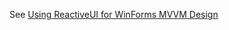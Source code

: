 See [Using ReactiveUI for WinForms MVVM Design](https://www.codeproject.com/Articles/801986/Using-ReactiveUI-for-WinForms-MVVM-Design)
